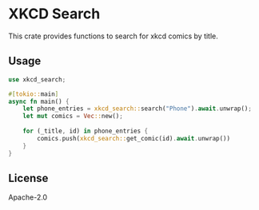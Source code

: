 # XKCD Search

This crate provides functions to search for xkcd comics by title.

## Usage

```rust
use xkcd_search;

#[tokio::main]
async fn main() {
    let phone_entries = xkcd_search::search("Phone").await.unwrap();
    let mut comics = Vec::new();
    
    for (_title, id) in phone_entries {
        comics.push(xkcd_search::get_comic(id).await.unwrap())
    }
}
```

## License

Apache-2.0